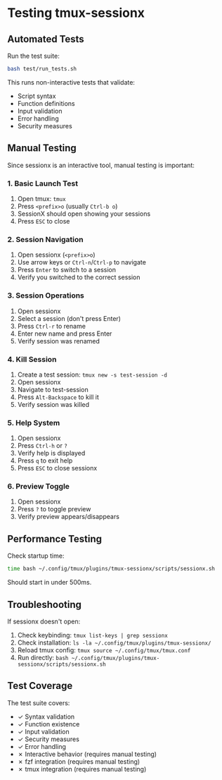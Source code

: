 # Testing tmux-sessionx

## Automated Tests

Run the test suite:
```bash
bash test/run_tests.sh
```

This runs non-interactive tests that validate:
- Script syntax
- Function definitions
- Input validation
- Error handling
- Security measures

## Manual Testing

Since sessionx is an interactive tool, manual testing is important:

### 1. Basic Launch Test
1. Open tmux: `tmux`
2. Press `<prefix>o` (usually `Ctrl-b o`)
3. SessionX should open showing your sessions
4. Press `ESC` to close

### 2. Session Navigation
1. Open sessionx (`<prefix>o`)
2. Use arrow keys or `Ctrl-n`/`Ctrl-p` to navigate
3. Press `Enter` to switch to a session
4. Verify you switched to the correct session

### 3. Session Operations
1. Open sessionx
2. Select a session (don't press Enter)
3. Press `Ctrl-r` to rename
4. Enter new name and press Enter
5. Verify session was renamed

### 4. Kill Session
1. Create a test session: `tmux new -s test-session -d`
2. Open sessionx
3. Navigate to test-session
4. Press `Alt-Backspace` to kill it
5. Verify session was killed

### 5. Help System
1. Open sessionx
2. Press `Ctrl-h` or `?`
3. Verify help is displayed
4. Press `q` to exit help
5. Press `ESC` to close sessionx

### 6. Preview Toggle
1. Open sessionx
2. Press `?` to toggle preview
3. Verify preview appears/disappears

## Performance Testing

Check startup time:
```bash
time bash ~/.config/tmux/plugins/tmux-sessionx/scripts/sessionx.sh
```

Should start in under 500ms.

## Troubleshooting

If sessionx doesn't open:
1. Check keybinding: `tmux list-keys | grep sessionx`
2. Check installation: `ls -la ~/.config/tmux/plugins/tmux-sessionx/`
3. Reload tmux config: `tmux source ~/.config/tmux/tmux.conf`
4. Run directly: `bash ~/.config/tmux/plugins/tmux-sessionx/scripts/sessionx.sh`

## Test Coverage

The test suite covers:
- ✓ Syntax validation
- ✓ Function existence
- ✓ Input validation
- ✓ Security measures
- ✓ Error handling
- ✗ Interactive behavior (requires manual testing)
- ✗ fzf integration (requires manual testing)
- ✗ tmux integration (requires manual testing)